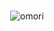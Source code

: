<br>
<p align="center">
  <img alt="omori" src=https://user-images.githubusercontent.com/70382532/138322189-2db8df52-9dcb-40a0-88a8-c365466bd33d.gif>
<p align="center">
